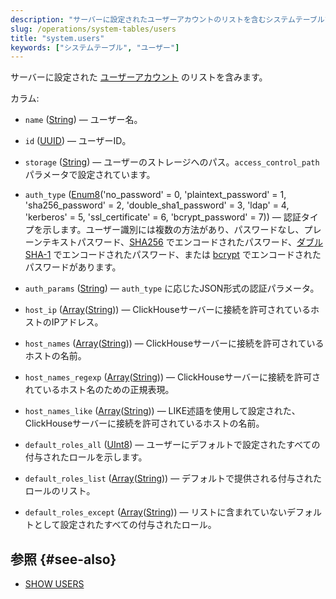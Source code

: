 ```yaml
---
description: "サーバーに設定されたユーザーアカウントのリストを含むシステムテーブルです。"
slug: /operations/system-tables/users
title: "system.users"
keywords: ["システムテーブル", "ユーザー"]
---
```


サーバーに設定された [ユーザーアカウント](../../guides/sre/user-management/index.md#user-account-management) のリストを含みます。

カラム:
- `name` ([String](../../sql-reference/data-types/string.md)) — ユーザー名。

- `id` ([UUID](../../sql-reference/data-types/uuid.md)) — ユーザーID。

- `storage` ([String](../../sql-reference/data-types/string.md)) — ユーザーのストレージへのパス。`access_control_path` パラメータで設定されています。

- `auth_type` ([Enum8](../../sql-reference/data-types/enum.md)('no_password' = 0, 'plaintext_password' = 1, 'sha256_password' = 2, 'double_sha1_password' = 3, 'ldap' = 4, 'kerberos' = 5, 'ssl_certificate' = 6, 'bcrypt_password' = 7)) — 認証タイプを示します。ユーザー識別には複数の方法があり、パスワードなし、プレーンテキストパスワード、[SHA256](https://en.wikipedia.org/wiki/SHA-2) でエンコードされたパスワード、[ダブルSHA-1](https://en.wikipedia.org/wiki/SHA-1) でエンコードされたパスワード、または [bcrypt](https://en.wikipedia.org/wiki/Bcrypt) でエンコードされたパスワードがあります。

- `auth_params` ([String](../../sql-reference/data-types/string.md)) — `auth_type` に応じたJSON形式の認証パラメータ。

- `host_ip` ([Array](../../sql-reference/data-types/array.md)([String](../../sql-reference/data-types/string.md))) — ClickHouseサーバーに接続を許可されているホストのIPアドレス。

- `host_names` ([Array](../../sql-reference/data-types/array.md)([String](../../sql-reference/data-types/string.md))) — ClickHouseサーバーに接続を許可されているホストの名前。

- `host_names_regexp` ([Array](../../sql-reference/data-types/array.md)([String](../../sql-reference/data-types/string.md))) — ClickHouseサーバーに接続を許可されているホスト名のための正規表現。

- `host_names_like` ([Array](../../sql-reference/data-types/array.md)([String](../../sql-reference/data-types/string.md))) — LIKE述語を使用して設定された、ClickHouseサーバーに接続を許可されているホストの名前。

- `default_roles_all` ([UInt8](/sql-reference/data-types/int-uint#integer-ranges)) — ユーザーにデフォルトで設定されたすべての付与されたロールを示します。

- `default_roles_list` ([Array](../../sql-reference/data-types/array.md)([String](../../sql-reference/data-types/string.md))) — デフォルトで提供される付与されたロールのリスト。

- `default_roles_except` ([Array](../../sql-reference/data-types/array.md)([String](../../sql-reference/data-types/string.md))) — リストに含まれていないデフォルトとして設定されたすべての付与されたロール。

## 参照 {#see-also}

- [SHOW USERS](/sql-reference/statements/show#show-users)

